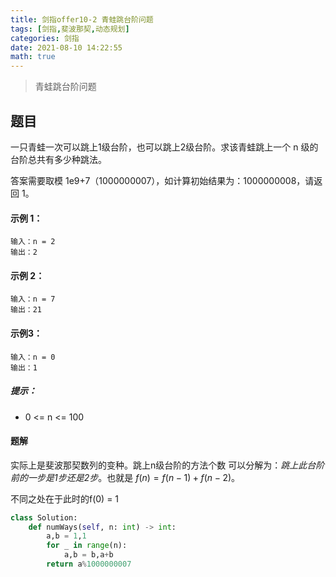 ```yaml
---
title: 剑指offer10-2 青蛙跳台阶问题
tags: [剑指,斐波那契,动态规划]
categories: 剑指
date: 2021-08-10 14:22:55
math: true
---
```


>青蛙跳台阶问题

## 题目

一只青蛙一次可以跳上1级台阶，也可以跳上2级台阶。求该青蛙跳上一个 n 级的台阶总共有多少种跳法。

答案需要取模 1e9+7（1000000007），如计算初始结果为：1000000008，请返回 1。

#### 示例 1：

```
输入：n = 2
输出：2
```

#### 示例 2：

```
输入：n = 7
输出：21
```
#### 示例3：
```
输入：n = 0
输出：1
```

##### 提示：

- 0 <= n <= 100

#### 题解

实际上是斐波那契数列的变种。跳上n级台阶的方法个数 可以分解为：*跳上此台阶前的一步是1步还是2步*。也就是 $f(n) = f(n-1) + f(n-2)$。

不同之处在于此时的f(0) = 1

```python
class Solution:
    def numWays(self, n: int) -> int:
        a,b = 1,1
        for _ in range(n):
            a,b = b,a+b
        return a%1000000007
```

